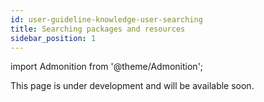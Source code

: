 ```yaml
---
id: user-guideline-knowledge-user-searching
title: Searching packages and resources
sidebar_position: 1
---
```


import Admonition from '@theme/Admonition';

<Admonition type="caution" icon="🚧" title="Page under development">
    <p>This page is under development and will be available soon.</p>
</Admonition>

<!-- **Basic**

**Properties-based**

**Spatial-based** -->

